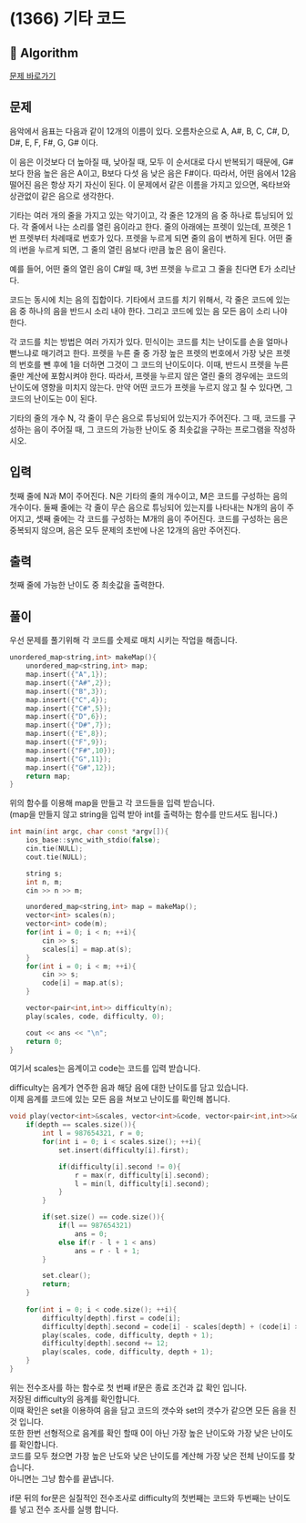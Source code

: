 # (1366) 기타 코드

## :100: Algorithm
[문제 바로가기](https://www.acmicpc.net/problem/1366)

## 문제
음악에서 음표는 다음과 같이 12개의 이름이 있다. 오름차순으로 A, A#, B, C, C#, D, D#, E, F, F#, G, G# 이다.

이 음은 이것보다 더 높아질 때, 낮아질 때, 모두 이 순서대로 다시 반복되기 때문에, G#보다 한음 높은 음은 A이고, B보다 다섯 음 낮은 음은 F#이다. 따라서, 어떤 음에서 12음 떨어진 음은 항상 자기 자신이 된다. 이 문제에서 같은 이름을 가지고 있으면, 옥타브와 상관없이 같은 음으로 생각한다.

기타는 여러 개의 줄을 가지고 있는 악기이고, 각 줄은 12개의 음 중 하나로 튜닝되어 있다. 각 줄에서 나는 소리를 열린 음이라고 한다. 줄의 아래에는 프렛이 있는데, 프렛은 1번 프렛부터 차례때로 번호가 있다. 프렛을 누르게 되면 줄의 음이 변하게 된다. 어떤 줄의 i번을 누르게 되면, 그 줄의 열린 음보다 i만큼 높은 음이 울린다.

예를 들어, 어떤 줄의 열린 음이 C#일 때, 3번 프렛을 누르고 그 줄을 친다면 E가 소리난다.

코드는 동시에 치는 음의 집합이다. 기타에서 코드를 치기 위해서, 각 줄은 코드에 있는 음 중 하나의 음을 반드시 소리 내야 한다. 그리고 코드에 있는 음 모든 음이 소리 나야 한다.

각 코드를 치는 방법은 여러 가지가 있다. 민식이는 코드를 치는 난이도를 손을 얼마나 뻗느냐로 매기려고 한다. 프렛을 누른 줄 중 가장 높은 프렛의 번호에서 가장 낮은 프렛의 번호를 뺀 후에 1을 더하면 그것이 그 코드의 난이도이다. 이때, 반드시 프렛을 누른 줄만 계산에 포함시켜야 한다. 따라서, 프렛을 누르지 않은 열린 줄의 경우에는 코드의 난이도에 영향을 미치지 않는다. 만약 어떤 코드가 프렛을 누르지 않고 칠 수 있다면, 그 코드의 난이도는 0이 된다.

기타의 줄의 개수 N, 각 줄이 무슨 음으로 튜닝되어 있는지가 주어진다. 그 때, 코드를 구성하는 음이 주어질 때, 그 코드의 가능한 난이도 중 최솟값을 구하는 프로그램을 작성하시오.

## 입력
첫째 줄에 N과 M이 주어진다. N은 기타의 줄의 개수이고, M은 코드를 구성하는 음의 개수이다. 둘째 줄에는 각 줄이 무슨 음으로 튜닝되어 있는지를 나타내는 N개의 음이 주어지고, 셋째 줄에는 각 코드를 구성하는 M개의 음이 주어진다. 코드를 구성하는 음은 중복되지 않으며, 음은 모두 문제의 초반에 나온 12개의 음만 주어진다.

## 출력
첫째 줄에 가능한 난이도 중 최솟값을 출력한다.

## 풀이
우선 문제를 풀기위해 각 코드를 숫제로 매치 시키는 작업을 해줍니다.

```cpp
unordered_map<string,int> makeMap(){
    unordered_map<string,int> map;
    map.insert({"A",1});
    map.insert({"A#",2});
    map.insert({"B",3});
    map.insert({"C",4});
    map.insert({"C#",5});
    map.insert({"D",6});
    map.insert({"D#",7});
    map.insert({"E",8});
    map.insert({"F",9});
    map.insert({"F#",10});
    map.insert({"G",11});
    map.insert({"G#",12});
    return map;
}
```

위의 함수를 이용해 map을 만들고 각 코드들을 입력 받습니다.  
(map을 만들지 않고 string을 입력 받아 int를 출력하는 함수를 만드셔도 됩니다.)  

```cpp
int main(int argc, char const *argv[]){
    ios_base::sync_with_stdio(false);
    cin.tie(NULL);
    cout.tie(NULL);

    string s;
    int n, m;
    cin >> n >> m;

    unordered_map<string,int> map = makeMap();
    vector<int> scales(n);
    vector<int> code(m);
    for(int i = 0; i < n; ++i){
        cin >> s;
        scales[i] = map.at(s);
    }
    for(int i = 0; i < m; ++i){
        cin >> s;
        code[i] = map.at(s);
    }

    vector<pair<int,int>> difficulty(n);
    play(scales, code, difficulty, 0);

    cout << ans << "\n";
    return 0;
}
```

여기서 scales는 음계이고 code는 코드를 입력 받습니다.  

difficulty는 음계가 연주한 음과 해당 음에 대한 난이도를 담고 있습니다.  
이제 음계를 코드에 있는 모든 음을 쳐보고 난이도를 확인해 봅니다.  

```cpp
void play(vector<int>&scales, vector<int>&code, vector<pair<int,int>>&difficulty, int depth){
    if(depth == scales.size()){
        int l = 987654321, r = 0;
        for(int i = 0; i < scales.size(); ++i){
            set.insert(difficulty[i].first);

            if(difficulty[i].second != 0){
                r = max(r, difficulty[i].second);
                l = min(l, difficulty[i].second);
            }
        }

        if(set.size() == code.size()){
            if(l == 987654321)
                ans = 0;
            else if(r - l + 1 < ans)
                ans = r - l + 1;
        }

        set.clear();
        return;
    }
    
    for(int i = 0; i < code.size(); ++i){
        difficulty[depth].first = code[i];
        difficulty[depth].second = code[i] - scales[depth] + (code[i] >= scales[depth] ? 0 : 12);
        play(scales, code, difficulty, depth + 1);
        difficulty[depth].second += 12;
        play(scales, code, difficulty, depth + 1);
    }    
}
```

위는 전수조사를 하는 함수로 첫 번째 if문은 종료 조건과 값 확인 입니다.  
저장된 difficulty의 음계를 확인합니다.  
이때 확인은 set을 이용하여 음을 담고 코드의 갯수와 set의 갯수가 같으면 모든 음을 친 것 입니다.  
또한 한번 선형적으로 음계를 확인 할때 0이 아닌 가장 높은 난이도와 가장 낮은 난이도를 확인합니다.  
코드를 모두 쳤으면 가장 높은 난도와 낮은 난이도를 계산해 가장 낮은 전체 난이도를 찾습니다.  
아니면는 그냥 함수를 끝냅니다.  

if문 뒤의 for문은 실질적인 전수조사로 difficulty의 첫번째는 코드와 두번째는 난이도를 넣고 전수 조사를 실행 합니다.  